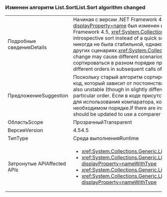 ### <a name="listsort-algorithm-changed"></a><span data-ttu-id="782d5-101">Изменен алгоритм List.Sort</span><span class="sxs-lookup"><span data-stu-id="782d5-101">List.Sort algorithm changed</span></span>

|   |   |
|---|---|
|<span data-ttu-id="782d5-102">Подробные сведения</span><span class="sxs-lookup"><span data-stu-id="782d5-102">Details</span></span>|<span data-ttu-id="782d5-103">Начиная с версии .NET Framework 4.5, алгоритм сортировки <xref:System.Collections.Generic.List%601?displayProperty=name> был изменен и реализует интроспективную сортировку вместо быстрой.</span><span class="sxs-lookup"><span data-stu-id="782d5-103">Beginning in .NET Framework 4.5, <xref:System.Collections.Generic.List%601?displayProperty=name>'s sort algorithm has changed (to be an introspective sort instead of a quick sort).</span></span> <span data-ttu-id="782d5-104">Сортировка <xref:System.Collections.Generic.List%601?displayProperty=name> никогда не была стабильной, однако это изменение может привести к потере стабильности при сортировке в различных других сценариях.</span><span class="sxs-lookup"><span data-stu-id="782d5-104"><xref:System.Collections.Generic.List%601?displayProperty=name>'s sort has never been stable, but this change may cause different scenarios to sort in unstable ways.</span></span> <span data-ttu-id="782d5-105">Это означает, что эквивалентные элементы могут сортироваться в разном порядке при последовательных вызовах API.</span><span class="sxs-lookup"><span data-stu-id="782d5-105">That simply means that equivalent items may sort in different orders in subsequent calls of the API.</span></span>|
|<span data-ttu-id="782d5-106">Предложение</span><span class="sxs-lookup"><span data-stu-id="782d5-106">Suggestion</span></span>|<span data-ttu-id="782d5-107">Поскольку старый алгоритм сортировки также был нестабилен (в несколько другом плане), не следует использовать код, который зависит от постоянства порядка сортировки эквивалентных элементов.</span><span class="sxs-lookup"><span data-stu-id="782d5-107">Because the old sort algorithm was also unstable (though in slightly different ways), there should be no code that depends on equivalent items always sorting in a particular order.</span></span> <span data-ttu-id="782d5-108">Если в коде присутствовала такая зависимость и он ранее выполнялся без ошибок, его следует обновить для использования компаратора, который будет осуществлять детерминированную сортировку элементов в необходимом порядке.</span><span class="sxs-lookup"><span data-stu-id="782d5-108">If there are instances of code depending upon that and being lucky with the old behavior, that code should be updated to use a comparer that will deterministically sort the items in the desired order.</span></span>|
|<span data-ttu-id="782d5-109">Область</span><span class="sxs-lookup"><span data-stu-id="782d5-109">Scope</span></span>|<span data-ttu-id="782d5-110">Прозрачный</span><span class="sxs-lookup"><span data-stu-id="782d5-110">Transparent</span></span>|
|<span data-ttu-id="782d5-111">Версия</span><span class="sxs-lookup"><span data-stu-id="782d5-111">Version</span></span>|<span data-ttu-id="782d5-112">4.5</span><span class="sxs-lookup"><span data-stu-id="782d5-112">4.5</span></span>|
|<span data-ttu-id="782d5-113">Тип</span><span class="sxs-lookup"><span data-stu-id="782d5-113">Type</span></span>|<span data-ttu-id="782d5-114">Среда выполнения</span><span class="sxs-lookup"><span data-stu-id="782d5-114">Runtime</span></span>|
|<span data-ttu-id="782d5-115">Затронутые API</span><span class="sxs-lookup"><span data-stu-id="782d5-115">Affected APIs</span></span>|<ul><li><xref:System.Collections.Generic.List%601.Sort?displayProperty=nameWithType></li><li><xref:System.Collections.Generic.List%601.Sort(System.Collections.Generic.IComparer{%600})?displayProperty=nameWithType></li><li><xref:System.Collections.Generic.List%601.Sort(System.Comparison{%600})?displayProperty=nameWithType></li><li><xref:System.Collections.Generic.List%601.Sort(System.Int32,System.Int32,System.Collections.Generic.IComparer{%600})?displayProperty=nameWithType></li></ul>|

